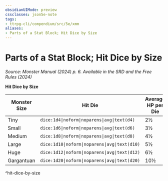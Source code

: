 ```yaml
---
obsidianUIMode: preview
cssclasses: json5e-note
tags:
- ttrpg-cli/compendium/src/5e/xmm
aliases:
- Parts of a Stat Block; Hit Dice by Size
---
```

# Parts of a Stat Block; Hit Dice by Size
*Source: Monster Manual (2024) p. 6. Available in the <span title='Systems Reference Document (5.2)'>SRD</span> and the Free Rules (2024)* 

**Hit Dice by Size**

| Monster Size | Hit Die | Average HP per Die |
|--------------|---------|--------------------|
| Tiny | `dice:1d4\|noform\|noparens\|avg\|text(d4)` | 2½ |
| Small | `dice:1d6\|noform\|noparens\|avg\|text(d6)` | 3½ |
| Medium | `dice:1d8\|noform\|noparens\|avg\|text(d8)` | 4½ |
| Large | `dice:1d10\|noform\|noparens\|avg\|text(d10)` | 5½ |
| Huge | `dice:1d12\|noform\|noparens\|avg\|text(d12)` | 6½ |
| Gargantuan | `dice:1d20\|noform\|noparens\|avg\|text(d20)` | 10½ |
^hit-dice-by-size